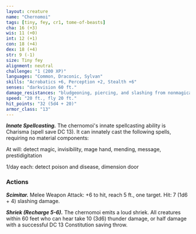 ```yaml
---
layout: creature
name: "Chernomoi"
tags: [tiny, fey, cr1, tome-of-beasts]
cha: 16 (+3)
wis: 11 (+0)
int: 12 (+1)
con: 18 (+4)
dex: 18 (+4)
str: 9 (-1)
size: Tiny fey
alignment: neutral
challenge: "1 (200 XP)"
languages: "Common, Draconic, Sylvan"
skills: "Acrobatics +6, Perception +2, Stealth +6"
senses: "darkvision 60 ft."
damage_resistances: "bludgeoning, piercing, and slashing from nonmagical attacks not made with silver weapons"
speed: "20 ft., fly 20 ft."
hit_points: "32 (5d4 + 20)"
armor_class: "13"
---
```


***Innate Spellcasting.*** The chernomoi's innate spellcasting ability is Charisma (spell save DC 13). It can innately cast the following spells, requiring no material components:

At will: detect magic, invisibility, mage hand, mending, message, prestidigitation

1/day each: detect poison and disease, dimension door

### Actions

***Scimitar.*** Melee Weapon Attack: +6 to hit, reach 5 ft., one target. Hit: 7 (1d6 + 4) slashing damage.

***Shriek (Recharge 5-6).*** The chernomoi emits a loud shriek. All creatures within 60 feet who can hear take 10 (3d6) thunder damage, or half damage with a successful DC 13 Constitution saving throw.

